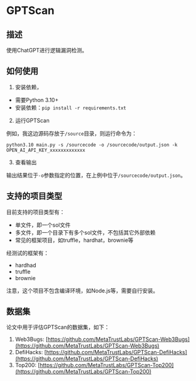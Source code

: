 # GPTScan

## 描述

使用ChatGPT进行逻辑漏洞检测。

## 如何使用

1. 安装依赖，

- 需要Python 3.10+
- 安装依赖：`pip install -r requirements.txt`

2. 运行GPTScan

例如，我这边源码存放于`/source`目录，则运行命令为：

```shell
python3.10 main.py -s /sourcecode -o /sourcecode/output.json -k OPEN_AI_API_KEY_xxxxxxxxxxxxx
```

3. 查看输出

输出结果位于`-o`参数指定的位置，在上例中位于`/sourcecode/output.json`。

## 支持的项目类型

目前支持的项目类型有：
- 单文件，即一个sol文件
- 多文件，即一个目录下有多个sol文件，不包括其它外部依赖
- 常见的框架项目，如truffle，hardhat，brownie等

经测试的框架有：
- hardhad
- truffle
- brownie

注意，这个项目不包含编译环境，如Node.js等，需要自行安装。

## 数据集

论文中用于评估GPTScan的数据集，如下：
1. Web3Bugs: [https://github.com/MetaTrustLabs/GPTScan-Web3Bugs](https://github.com/MetaTrustLabs/GPTScan-Web3Bugs)
2. DefiHacks: [https://github.com/MetaTrustLabs/GPTScan-DefiHacks](https://github.com/MetaTrustLabs/GPTScan-DefiHacks)
3. Top200: [https://github.com/MetaTrustLabs/GPTScan-Top200](https://github.com/MetaTrustLabs/GPTScan-Top200)


